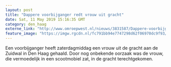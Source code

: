 ```yaml
---
layout: post
title: "Dappere voorbijganger redt vrouw uit gracht"
date: Sat, 11 May 2019 15:16:35 GMT
category: den_haag
externe_link: "http://www.omroepwest.nl/nieuws/3831587/Dappere-voorbijganger-redt-vrouw-uit-gracht"
feature_image: "https://imgw.rgcdn.nl/fc791bb94e7747298d62f06970dc9f93/opener/3831588.jpg"
---
```


Een voorbijganger heeft zaterdagmiddag een vrouw uit de gracht aan de Zuidwal in Den Haag gehaald. Door nog onbekende oorzaak was de vrouw, die vermoedelijk in een scootmobiel zat, in de gracht terechtgekomen.
